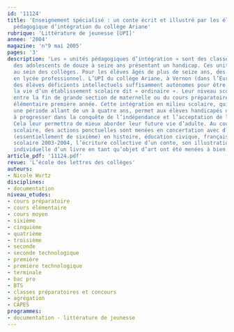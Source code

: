 ```yaml
---
id: '11124'
title: 'Enseignement spécialisé : un conte écrit et illustré par les élèves de l’unité
  pédagogique d’intégration du collège Ariane'
rubrique: 'Littérature de jeunesse [UPI]'
annee: '2004'
magazine: 'n°9 mai 2005'
pages: '3'
description: 'Les « unités pédagogiques d’intégration » sont des classes accueillant
  des adolescents de douze à seize ans présentant un handicap. Ces unités sont intégrées
  au sein des collèges. Pour les élèves âgés de plus de seize ans, des UPI se trouvent
  en lycée professionnel. L’UPI du collège Ariane, à Vernon (dans l’Eure), accueille
  des élèves déficients intellectuels suffisamment autonomes pour être intégrés à
  la vie d’un établissement scolaire dit « ordinaire ». Leur niveau scolaire se situe
  entre la fin de grande section de maternelle ou du cours préparatoire et le cours
  élémentaire première année. Cette intégration en milieu scolaire, qui s’étend sur
  une période allant de un à quatre ans, permet aux élèves handicapés de continuer
  à progresser dans la conquête de l’indépendance et l’acceptation de la vie en collectivité.
  Cela leur permettra de mieux aborder leur future vie d’adulte. Au cours de l’année
  scolaire, des actions ponctuelles sont menées en concertation avec d’autres classes
  (essentiellement de sixième) en histoire, éducation civique, français. Durant l’année
  scolaire 2003-2004, l’écriture collective d’un conte, son illustration et la réalisation
  individuelle d’un livre en tant qu’objet d’art ont été menées à bien.'
article_pdf: '11124.pdf'
revue: 'L’école des lettres des collèges'
auteurs:
- Nicole Wurtz
disciplines:
- documentation
niveau_etudes:
- cours préparatoire
- cours élémentaire
- cours moyen
- sixième
- cinquième
- quatrième
- troisième
- seconde
- seconde technologique
- première
- première technologique
- terminale
- bac pro
- BTS
- classes préparatoires et concours
- agrégation
- CAPES
programmes:
- documentation - littérature de jeunesse
---
```

